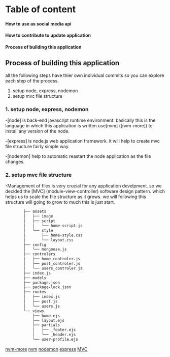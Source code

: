 # Table of content
#### How to use as social media api
#### How to contribute to update application
#### Process of building this application

## Process of building this application
all the following steps have thier own individual commits so you can explore each step of the process.
1. setup node, express, nodemon
2. setup mvc file structure


### 1. setup node, express, nodemon
-[node] is back-end javascript runtime environment. basically this is the language in which this application is written.use[nvm] ([nvm-more]) to install any version of the node.

-[express] is node.js web application framework. it will help to create mvc file structure fairly simple way.

-[nodemon] help to automatic reastart the node application as the file changes.
### 2. setup mvc file structure
-Management of files is very crucial for any application develpment. so we decided the [MVC] (module-view-controller) software design pattern. which helps us to scale the file structure as it grows.
we will following this structure will going to grow to much this is just start.
```sh
        ├── assets
        │   ├── image
        │   ├── script
        │   │   └── home-script.js
        │   └── style
        │       ├── home-style.css
        │       └── layout.css
        ├── config
        │   └── mongoose.js
        ├── controlers
        │   ├── home_controler.js
        │   ├── post_controler.js
        │   └── users_controler.js
        ├── index.js
        ├── models
        ├── package.json
        ├── package-lock.json
        ├── routes
        │   ├── index.js
        │   ├── post.js
        │   └── users.js
        └── views
            ├── home.ejs
            ├── layout.ejs
            ├── partials
            │   ├── _footer.ejs
            │   └── _header.ejs
            └── user-profile.ejs
```


[nvm-more](https://itnext.io/nvm-the-easiest-way-to-switch-node-js-environments-on-your-machine-in-a-flash-17babb7d5f1b)
[nvm](https://github.com/nvm-sh/nvm)
[nodemon](https://www.npmjs.com/package/nodemon)
[express](https://expressjs.com/en/starter/installing.html)
[MVC](https://en.wikipedia.org/wiki/Model%E2%80%93view%E2%80%93controller)


